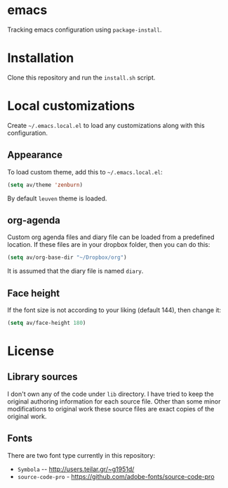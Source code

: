emacs
=====

Tracking emacs configuration using `package-install`.

# Installation

Clone this repository and run the `install.sh` script.

# Local customizations

Create `~/.emacs.local.el` to load any customizations along with this
configuration.

## Appearance

To load custom theme, add this to `~/.emacs.local.el`:

``` lisp
(setq av/theme 'zenburn)
```

By default `leuven` theme is loaded.

## org-agenda

Custom org agenda files and diary file can be loaded from a predefined
location. If these files are in your dropbox folder, then you can do
this:

``` lisp
(setq av/org-base-dir "~/Dropbox/org")
```

It is assumed that the diary file is named `diary`.

## Face height

If the font size is not according to your liking (default 144), then
change it:

``` lisp
(setq av/face-height 180)
```

# License


## Library sources

I don't own any of the code under `lib` directory. I have tried to keep
the original authoring information for each source file. Other than some
minor modifications to original work these source files are exact copies
of the original work.

## Fonts

There are two font type currently in this repository:

- `Symbola` -- http://users.teilar.gr/~g1951d/
- `source-code-pro` - https://github.com/adobe-fonts/source-code-pro
